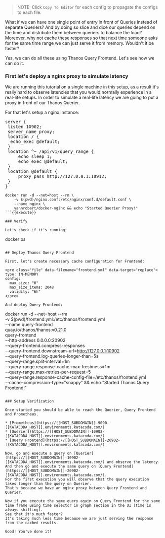 

> NOTE: Click `Copy To Editor` for each config to propagate the configs to each file.

What if we can have one single point of entry in front of Queries instead of separate Queriers? And by doing so slice and dice our queries depend on the time and distribute them between queriers to balance the load? Moreover, why not cache these responses so that next time someone asks for the same time range we can just serve it from memory. Wouldn't it be faster?

Yes, we can do all these using Thanos Query Frontend. Let's see how we can do it.

### First let's deploy a nginx proxy to simulate latency

We are running this tutorial on a single machine in this setup, as a result it's really hard to observe latencies that you would normally experience in a real-life setups. In order to simulate a real-life latency we are going to put a proxy in front of our Thanos Querier.

For that let's setup a nginx instance:

<pre class="file" data-filename="nginx.conf" data-target="replace">
server {
 listen 10902;
 server_name proxy;
 location / {
  echo_exec @default;
 }
 location ^~ /api/v1/query_range {
     echo_sleep 1;
     echo_exec @default;
 }
 location @default {
     proxy_pass http://127.0.0.1:10912;
 }
}
</pre>

```
docker run -d --net=host --rm \
    -v $(pwd)/nginx.conf:/etc/nginx/conf.d/default.conf \
    --name nginx \
    yannrobert/docker-nginx && echo "Started Querier Proxy!"
```{{execute}}

### Verify

Let's check if it's running!

```
docker ps
```{{execute}}

## Deploy Thanos Query Frontend

First, let's create necessary cache configuration for Frontend:

<pre class="file" data-filename="frontend.yml" data-target="replace">
type: IN-MEMORY
config:
  max_size: "0"
  max_size_items: 2048
  validity: "6h"
</pre>

And deploy Query Frontend:

```
docker run -d --net=host --rm \
    -v $(pwd)/frontend.yml:/etc/thanos/frontend.yml \
    --name query-frontend \
    quay.io/thanos/thanos:v0.21.0 \
    query-frontend \
    --http-address 0.0.0.0:20902 \
    --query-frontend.compress-responses \
    --query-frontend.downstream-url=http://127.0.0.1:10902 \
    --query-frontend.log-queries-longer-than=5s \
    --query-range.split-interval=1m \
    --query-range.response-cache-max-freshness=1m \
    --query-range.max-retries-per-request=5 \
    --query-range.response-cache-config-file=/etc/thanos/frontend.yml \
    --cache-compression-type="snappy" && echo "Started Thanos Query Frontend!"
```{{execute}}

### Setup Verification

Once started you should be able to reach the Querier, Query Frontend and Prometheus.

* [Prometheus](https://[[HOST_SUBDOMAIN]]-9090-[[KATACODA_HOST]].environments.katacoda.com/)
* [Querier](https://[[HOST_SUBDOMAIN]]-10902-[[KATACODA_HOST]].environments.katacoda.com/)
* [Query Frontend](https://[[HOST_SUBDOMAIN]]-20902-[[KATACODA_HOST]].environments.katacoda.com/)

Now, go and execute a query on [Querier](https://[[HOST_SUBDOMAIN]]-10902-[[KATACODA_HOST]].environments.katacoda.com/) and observe the latency.
And then go and execute the same query on [Query Frontend](https://[[HOST_SUBDOMAIN]]-20902-[[KATACODA_HOST]].environments.katacoda.com/).
For the first execution you will observe that the query execution takes longer than the query on Querier.
That's because we have an nginx proxy between Query Frontend and Querier.

Now if you execute the same query again on Query Frontend for the same time frame using time selector in graph section in the UI (time is always shifting).
See that it's much faster?
It's taking much less time because we are just serving the response from the cached results.

Good! You've done it!
